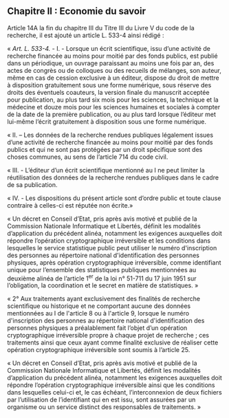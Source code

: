 
Chapitre II : Economie du savoir
--------------------------------

Article 14A la fin du chapitre III du Titre III du Livre V du code de la 
recherche, il est ajouté un article L. 533-4 ainsi rédigé :

« *Art. L. 533-4.* - I. - Lorsque un écrit scientifique, issu d’une activité de 
recherche financée au moins pour moitié par des fonds publics, est publié dans 
un périodique, un ouvrage paraissant au moins une fois par an, des actes de 
congrès ou de colloques ou des recueils de mélanges, son auteur, même en cas de 
cession exclusive à un éditeur, dispose du droit de mettre à disposition 
gratuitement sous une forme numérique, sous réserve des droits des éventuels 
coauteurs, la version finale du manuscrit acceptée pour publication, au plus 
tard six mois pour les sciences, la technique et la médecine et douze mois pour 
les sciences humaines et sociales à compter de la date de la première 
publication, ou au plus tard lorsque l’éditeur met lui-même l’écrit 
gratuitement à disposition sous une forme numérique.

« II. – Les données de la recherche rendues publiques légalement issues d’une 
activité de recherche financée au moins pour moitié par des fonds publics et 
qui ne sont pas protégées par un droit spécifique sont des choses communes, au 
sens de l’article 714 du code civil.

« III. - L’éditeur d’un écrit scientifique mentionné au I ne peut limiter la 
réutilisation des données de la recherche rendues publiques dans le cadre de sa 
publication.

« IV. - Les dispositions du présent article sont d’ordre public et toute clause 
contraire à celles-ci est réputée non écrite.»


« Un décret en Conseil d’Etat, pris après avis motivé et publié de la 
Commission Nationale Informatique et Libertés, définit les modalités 
d’application du précédent alinéa, notamment les exigences auxquelles doit 
répondre l’opération cryptographique irréversible et les conditions dans 
lesquelles le service statistique public peut utiliser le numéro d'inscription 
des personnes au répertoire national d'identification des personnes physiques, 
après opération cryptographique irréversible, comme identifiant unique pour 
l’ensemble des statistiques publiques mentionnées au deuxième alinéa de 
l’article 1<sup>er</sup> de la loi n° 51-711 du 17 juin 1951 sur l’obligation, 
la coordination et le secret en matière de statistiques. »

« 2° Aux traitements ayant exclusivement des finalités de recherche 
scientifique ou historique et ne comportant aucune des données mentionnées au I 
de l'article 8 ou à l'article 9, lorsque le numéro d'inscription des personnes 
au répertoire national d'identification des personnes physiques a préalablement 
fait l’objet d’un opération cryptographique irréversible propre à chaque projet 
de recherche ; ces traitements ainsi que ceux ayant comme finalité exclusive de 
réaliser cette opération cryptographique irréversible sont soumis à l’article 
25.

« Un décret en Conseil d’Etat, pris après avis motivé et publié de la 
Commission Nationale Informatique et Libertés, définit les modalités 
d’application du précédent alinéa, notamment les exigences auxquelles doit 
répondre l’opération cryptographique irréversible ainsi que les conditions dans 
lesquelles celui-ci et, le cas échéant, l’interconnexion de deux fichiers par 
l’utilisation de l’identifiant qui en est issu, sont assurées par un organisme 
ou un service distinct des responsables de traitements. »
